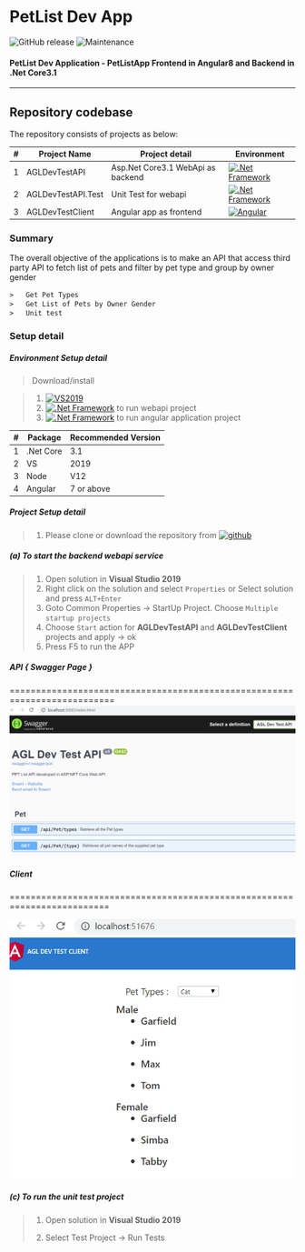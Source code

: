 
# PetList Dev App
 ![GitHub release](https://img.shields.io/github/release/srinivasteella/Angular7-NetCoreAPI.svg?style=for-the-badge) ![Maintenance](https://img.shields.io/maintenance/yes/2020.svg?style=for-the-badge)


#### PetList Dev Application - PetListApp Frontend in Angular8 and Backend in .Net Core3.1

---------------------------------------


## Repository codebase

The repository consists of projects as below:


| # |Project Name | Project detail | Environment |
| ---| ---  | ---           | ---          |
| 1 | AGLDevTestAPI | Asp.Net Core3.1 WebApi as backend | [![.Net Framework](https://img.shields.io/badge/DotNet-3.1_Framework-blue.svg?style=plastic)](https://www.microsoft.com/net/download/dotnet-core/3.1)|
| 2 | AGLDevTestAPI.Test | Unit Test for webapi | [![.Net Framework](https://img.shields.io/badge/DotNet-3.1_Framework-blue.svg?style=plastic)](https://www.microsoft.com/net/download/dotnet-core/3.1)| 
| 3 | AGLDevTestClient | Angular app as frontend | [![Angular](https://img.shields.io/badge/Angular-8-blue?style=plastic)](https://nodejs.org/en/download/)| 


### Summary

The overall objective of the applications is to make an API that access third party API to fetch list of pets and filter by pet type and group by owner gender
```
>	Get Pet Types
>	Get List of Pets by Owner Gender
>	Unit test
```

### Setup detail

##### Environment Setup detail

> Download/install   	

>   1. [![VS2019](https://img.shields.io/badge/VS-2019-blue.svg)](https://git-scm.com/downloads) 
>	2. [![.Net Framework](https://img.shields.io/badge/.Net%20Core-3.1-blue.svg)](https://www.microsoft.com/net/download/dotnet-core/3.1) to run webapi project
>	3.  [![.Net Framework](https://img.shields.io/badge/Node-Js-blue.svg)](https://www.microsoft.com/net/download/dotnet-core/3.1) to run angular application project
>
| # |Package | Recommended Version
| ---| ---  | ---           
| 1 | .Net Core | 3.1 
| 2| VS | 2019
| 3| Node | V12
| 4 | Angular | 7 or above
##### Project Setup detail

>   1. Please clone or download the repository from [![github](https://img.shields.io/badge/git-hub-blue.svg?style=plastic)](https://github.com/srinivasteella/PetListDevApp) 

>   
##### (a) To start the backend webapi service
   
>   1. Open solution in **Visual Studio 2019** 
>   2. Right click on the solution and select `Properties` or Select solution and press `ALT+Enter`
>   3. Goto Common Properties -> StartUp Project. Choose `Multiple startup projects`
>   4. Choose `Start` action for **AGLDevTestAPI** and **AGLDevTestClient** projects and apply -> ok
>   5. Press F5 to run the APP

##### API { Swagger Page }
==========================================================================
![Home](https://github.com/srinivasteella/PetListDevApp/blob/master/Swagger.PNG ".Net Core API")



##### Client 
=========================================================================

![Client](https://github.com/srinivasteella/PetListDevApp/blob/master/Client.PNG "Angular")

##### (c) To run the unit test project
>   1. Open solution in **Visual Studio 2019**
>   
>   2. Select Test Project -> Run Tests
